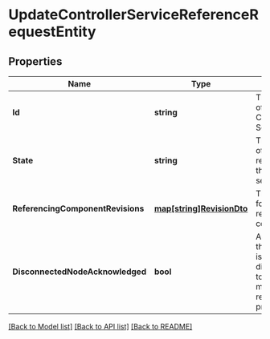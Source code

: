 # UpdateControllerServiceReferenceRequestEntity

## Properties

Name | Type | Description | Notes
------------ | ------------- | ------------- | -------------
**Id** | **string** | The identifier of the Controller Service. | [optional] 
**State** | **string** | The new state of the references for the controller service. | [optional] 
**ReferencingComponentRevisions** | [**map[string]RevisionDto**](RevisionDTO.md) | The revisions for all referencing components. | [optional] 
**DisconnectedNodeAcknowledged** | **bool** | Acknowledges that this node is disconnected to allow for mutable requests to proceed. | [optional] 

[[Back to Model list]](../README.md#documentation-for-models) [[Back to API list]](../README.md#documentation-for-api-endpoints) [[Back to README]](../README.md)


